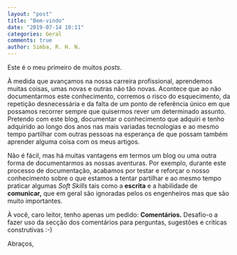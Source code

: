 ```yaml
---
layout: "post"
title: "Bem-vindo"
date: "2019-07-14 10:11"
categories: Geral
comments: true
author: Simba, R. H. N.
---
```


Este é o meu primeiro de muitos *posts*.

À medida que avançamos na nossa carreira profissional, aprendemos muitas coisas, umas novas e outras não tão novas. Acontece que ao não documentarmos este conhecimento, corremos o risco do esquecimento, da repetição desnecessária e da falta de um ponto de referência único em que possamos recorrer sempre que quisermos rever um determinado assunto. Pretendo com este blog, documentar o conhecimento que adquiri e tenho adquirido ao longo dos anos nas mais variadas tecnologias e ao mesmo tempo partilhar com outras pessoas na esperança de que possam também aprender alguma coisa com os meus artigos.

Não é fácil, mas há muitas vantagens em termos um blog ou uma outra forma de documentarmos as nossas aventuras. Por exemplo, durante este processo de documentação, acabamos por testar e reforçar o nosso conhecimento sobre o que estamos a tentar partilhar e ao mesmo tempo praticar algumas *Soft Skills* tais como a **escrita** e a habilidade de **comunicar,** que em geral são ignoradas pelos os engenheiros mas que são muito importantes.

À você, caro leitor, tenho apenas um pedido: **Comentários.**  Desafio-o a fazer uso da secção dos comentários para perguntas, sugestões e criticas construtivas :-)


 Abraços,
